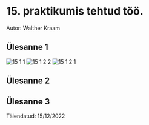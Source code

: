 # 15. praktikumis tehtud töö.

Autor: Walther Kraam

## Ülesanne 1
![15 1 1](https://user-images.githubusercontent.com/75208899/207873221-2d1d8e0f-6d62-44e7-a85a-fcab04bb2c7c.png)
![15 1 2 2](https://user-images.githubusercontent.com/75208899/207873224-75b78eaf-062f-4a47-ba8c-3683354715c3.png)
![15 1 2 1](https://user-images.githubusercontent.com/75208899/207873225-3f576aed-964f-4eb3-bb4e-06ac61799d0f.png)
## Ülesanne 2

## Ülesanne 3


Täiendatud: 15/12/2022
